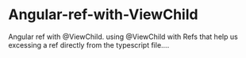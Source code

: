 # Angular-ref-with-ViewChild
Angular ref with @ViewChild.    using @ViewChild with Refs that help us excessing a ref directly from the typescript file....
